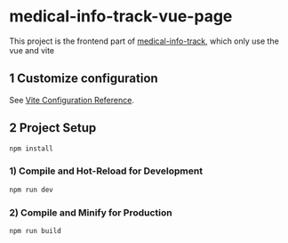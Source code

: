 # medical-info-track-vue-page

This project is the frontend part of [medical-info-track](https://github.com/13RTK/medical-info-track), which only use the vue and vite

## 1 Customize configuration

See [Vite Configuration Reference](https://vitejs.dev/config/).

## 2 Project Setup

```sh
npm install
```

### 1) Compile and Hot-Reload for Development

```sh
npm run dev
```

### 2) Compile and Minify for Production

```sh
npm run build
```
